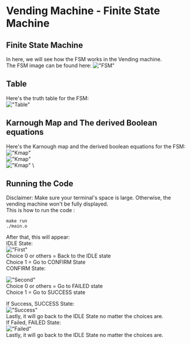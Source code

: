 # Vending Machine - Finite State Machine
## Finite State Machine
In here, we will see how the FSM works in the Vending machine. \
The FSM image can be found here:
!["FSM"](images/fsm.jpg)

## Table
Here's the truth table for the FSM: \
!["Table"](images/table.jpg)

## Karnough Map and The derived Boolean equations
Here's the Karnough map and the derived boolean equations for the FSM: \
!["Kmap"](images/KMapS0.jpg) \
!["Kmap"](images/KMapS1.jpg) \
!["Kmap"](images/KMapO0.png) \

## Running the Code
Disclaimer: Make sure your terminal's space is large. Otherwise, the vending machine won't be fully displayed.\
This is how to run the code : 
```
make run
./main.o
```

After that, this will appear: \
IDLE State: \
!["First"](images/first.png)
\
Choice 0 or others = Back to the IDLE state\
Choice 1 = Go to CONFIRM State
\
CONFIRM State:

!["Second"](images/second.png) \
Choice 0 or others = Go to FAILED state\
Choice 1 = Go to SUCCESS state

If Success, SUCCESS State: \
!["Success"](images/third.png)
\
Lastly, it will go back to the IDLE State no matter the choices are.
\
If Failed, FAILED State:\
!["Failed"](images/fourth.png)\
Lastly, it will go back to the IDLE State no matter the choices are.

